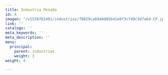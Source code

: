 ```yaml
---
title: Industria Pesada
id: 4
imagen: "/v1530762491/industrias/78829ca69d4d85b41e8f3c749c3d7a6d-CP.jpg"
link: ''
catalogo: ''
meta_keywords: ''
meta_description: ''
menu:
  principal:
    parent: industrias
    weight: 3
weight: 4

---
```

